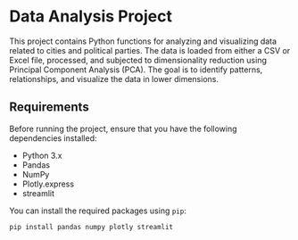 # Data Analysis Project

This project contains Python functions for analyzing and visualizing data related to cities and political parties. The data is loaded from either a CSV or Excel file, processed, and subjected to dimensionality reduction using Principal Component Analysis (PCA). The goal is to identify patterns, relationships, and visualize the data in lower dimensions.

## Requirements

Before running the project, ensure that you have the following dependencies installed:

- Python 3.x
- Pandas
- NumPy
- Plotly.express
- streamlit

You can install the required packages using `pip`:

```bash
pip install pandas numpy plotly streamlit

